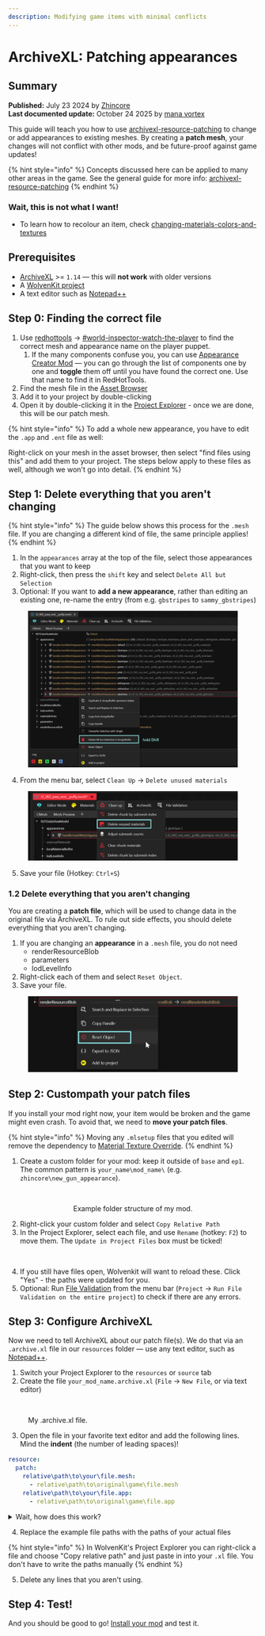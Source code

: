 ```yaml
---
description: Modifying game items with minimal conflicts
---
```


# ArchiveXL: Patching appearances

## Summary

**Published:** July 23 2024 by [Zhincore](https://app.gitbook.com/u/OsI9JXgCSSbt40hb327iBDif7Xv1 "mention")\
**Last documented update:** October 24 2025 by [mana vortex](https://app.gitbook.com/u/NfZBoxGegfUqB33J9HXuCs6PVaC3 "mention")

This guide will teach you how to use [archivexl-resource-patching](../../../for-mod-creators-theory/core-mods-explained/archivexl/archivexl-resource-patching/ "mention") to change or add appearances to existing meshes. By creating a **patch mesh**, your changes will not conflict with other mods, and be future-proof against game updates!

{% hint style="info" %}
Concepts discussed here can be applied to many other areas in the game. See the general guide for more info: [archivexl-resource-patching](../../../for-mod-creators-theory/core-mods-explained/archivexl/archivexl-resource-patching/ "mention")
{% endhint %}

### Wait, this is not what I want!

* To learn how to recolour an item, check [changing-materials-colors-and-textures](changing-materials-colors-and-textures/ "mention")

## Prerequisites

* [ArchiveXL](https://www.nexusmods.com/cyberpunk2077/mods/4198) >= `1.14` — this will **not work** with older versions
* A [WolvenKit project](https://app.gitbook.com/s/-MP_ozZVx2gRZUPXkd4r/wolvenkit-app/usage/wolvenkit-projects#create-a-new-wolvenkit-mod-project)
* A text editor such as [Notepad++](https://notepad-plus-plus.org/downloads/)

## Step 0: Finding the correct file

1. Use [redhottools](../../../for-mod-creators-theory/modding-tools/redhottools/ "mention") -> [#world-inspector-watch-the-player](../../../for-mod-creators-theory/modding-tools/redhottools/rht-the-world-inspector.md#world-inspector-watch-the-player "mention") to find the correct mesh and appearance name on the player puppet.
   1. If the many components confuse you, you can use [Appearance Creator Mod](https://www.nexusmods.com/cyberpunk2077/mods/10795) — you can go through the list of components one by one and **toggle** them off until you have found the correct one. Use that name to find it in RedHotTools.
2. Find the mesh file in the [Asset Browser](https://app.gitbook.com/s/-MP_ozZVx2gRZUPXkd4r/wolvenkit-app/editor/asset-browser)
3. Add it to your project by double-clicking
4. Open it by double-clicking it in the [Project Explorer](https://app.gitbook.com/s/-MP_ozZVx2gRZUPXkd4r/wolvenkit-app/editor/project-explorer) - once we are done, this will be our patch mesh.

{% hint style="info" %}
To add a whole new appearance, you have to edit the `.app` and `.ent` file as well:

Right-click on your mesh in the asset browser, then select "find files using this" and add them to your project. The steps below apply to these files as well, although we won't go into detail.
{% endhint %}

## Step 1: Delete everything that you aren't changing

{% hint style="info" %}
The guide below shows this process for the `.mesh` file. If you are changing a different kind of file, the same principle applies!
{% endhint %}

1. In the `appearances` array at the top of the file, select those appearances that you want to keep
2. Right-click, then press the `shift` key and select `Delete All but Selection`
3. Optional: If you want to **add a new appearance**, rather than editing an existing one, re-name the entry (from e.g. `gbstripes` to `sammy_gbstripes`)

<figure><img src="../../../.gitbook/assets/delete_all_but_selection.png" alt=""><figcaption></figcaption></figure>

4. From the menu bar, select `Clean Up` -> `Delete unused materials`

<figure><img src="../../../.gitbook/assets/mesh_file_delete_unused_materials.png" alt=""><figcaption></figcaption></figure>

5. Save your file (Hotkey: `Ctrl+S`)

### 1.2 Delete everything that you aren't changing

You are creating a **patch file**, which will be used to change data in the original file via ArchiveXL. To rule out side effects, you should delete everything that you aren't changing.

1. If you are changing an **appearance** in a `.mesh` file, you do not need
   * renderResourceBlob
   * parameters&#x20;
   * lodLevelInfo
2. Right-click each of them and select `Reset Object`.&#x20;
3. Save your file.

<figure><img src="../../../.gitbook/assets/mesh_file_reset_renderresourceblob.png" alt=""><figcaption></figcaption></figure>

## Step 2: Custompath your patch files

If you install your mod right now, your item would be broken and the game might even crash. To avoid that, we need to **move your patch files**.

{% hint style="info" %}
Moving any `.mlsetup` files that you edited will remove the dependency to [Material Texture Override](https://app.gitbook.com/s/-MP_ozZVx2gRZUPXkd4r/wolvenkit-app/error-codes#mto-requirement).&#x20;
{% endhint %}

1. Create a custom folder for your mod: keep it outside of `base` and `ep1`. The common pattern is `your_name\mod_name\` (e.g. `zhincore\new_gun_appearance`).&#x20;

<div align="center" data-full-width="false"><figure><img src="../../../.gitbook/assets/image (15) (1).png" alt=""><figcaption><p>Example folder structure of my mod.</p></figcaption></figure></div>

2. Right-click your custom folder and select `Copy Relative Path`
3. In the Project Explorer, select each file, and use `Rename` (hotkey: `F2`) to move them. The `Update in Project Files` box must be ticked!

<figure><img src="../../../.gitbook/assets/rename_file_update_references.png" alt=""><figcaption></figcaption></figure>

4. If you still have files open, Wolvenkit will want to reload these. Click "Yes" - the paths were updated for you.
5. Optional: Run [File Validation](https://app.gitbook.com/s/-MP_ozZVx2gRZUPXkd4r/wolvenkit-app/file-validation) from the menu bar (`Project` -> `Run File Validation on the entire project`) to check if there are any errors.

## Step 3: Configure ArchiveXL

Now we need to tell ArchiveXL about our patch file(s). We do that via an `.archive.xl` file in our `resources` folder — use any text editor, such as [Notepad++](https://notepad-plus-plus.org/downloads/).

1. Switch your Project Explorer to the `resources` or `source` tab
2. Create the file `your_mod_name.archive.xl`  (`File` -> `New File`, or via text editor)

<figure><img src="../../../.gitbook/assets/image (18) (1).png" alt=""><figcaption><p>My .archive.xl file.</p></figcaption></figure>

3. Open the file in your favorite text editor and add the following lines. Mind the **indent** (the number of leading spaces)!&#x20;

```yaml
resource:
  patch:
    relative\path\to\your\file.mesh:
      - relative\path\to\original\game\file.mesh
    relative\path\to\your\file.app:
      - relative\path\to\original\game\file.app
```

<details>

<summary>Wait, how does this work?</summary>

You are creating a map with instructions for ArchiveXL.&#x20;

Each key (anything ending with a `:`) is a **patch file path**, while the array entries below (anything starting with a `-`) are the **destination files**.

AXL will take the data from the patch file, and add it to every file in the list.&#x20;

</details>

4. Replace the example file paths with the paths of your actual files

{% hint style="info" %}
In WolvenKit's Project Explorer you can right-click a file and choose "Copy relative path" and just paste in into your `.xl` file. You don't have to write the paths manually
{% endhint %}

5. Delete any lines that you aren't using.

## Step 4: Test!

And you should be good to go! [Install your mod](https://app.gitbook.com/s/-MP_ozZVx2gRZUPXkd4r/wolvenkit-app/menu/toolbar#install-and-launch) and test it.
